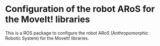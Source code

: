 # Configuration of the robot ARoS for the MoveIt! libraries
This is a ROS package to configure the robot ARoS (Anthropomorphic Robotic System) for the MoveIt! libraries. 
